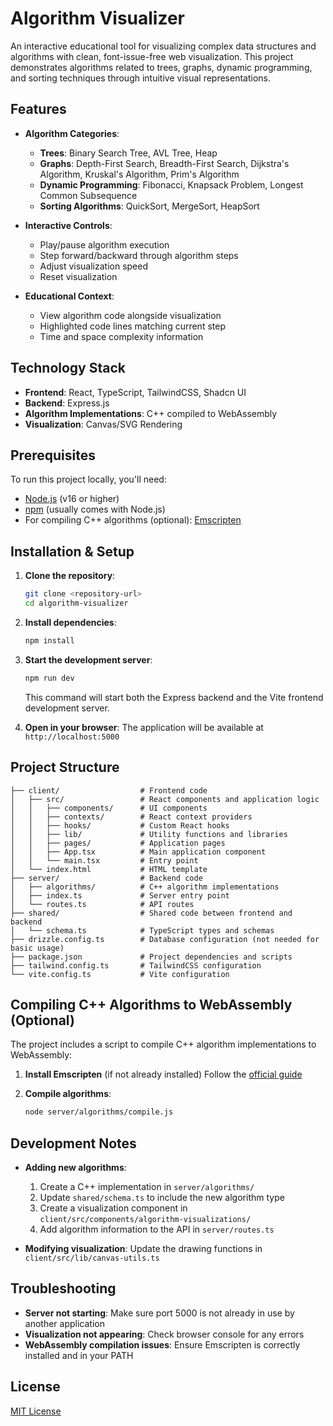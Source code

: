 # Algorithm Visualizer

An interactive educational tool for visualizing complex data structures and algorithms with clean, font-issue-free web visualization. This project demonstrates algorithms related to trees, graphs, dynamic programming, and sorting techniques through intuitive visual representations.

## Features

- **Algorithm Categories**:
  - **Trees**: Binary Search Tree, AVL Tree, Heap
  - **Graphs**: Depth-First Search, Breadth-First Search, Dijkstra's Algorithm, Kruskal's Algorithm, Prim's Algorithm
  - **Dynamic Programming**: Fibonacci, Knapsack Problem, Longest Common Subsequence
  - **Sorting Algorithms**: QuickSort, MergeSort, HeapSort

- **Interactive Controls**: 
  - Play/pause algorithm execution
  - Step forward/backward through algorithm steps
  - Adjust visualization speed
  - Reset visualization
  
- **Educational Context**:
  - View algorithm code alongside visualization
  - Highlighted code lines matching current step
  - Time and space complexity information

## Technology Stack

- **Frontend**: React, TypeScript, TailwindCSS, Shadcn UI
- **Backend**: Express.js
- **Algorithm Implementations**: C++ compiled to WebAssembly
- **Visualization**: Canvas/SVG Rendering

## Prerequisites

To run this project locally, you'll need:

- [Node.js](https://nodejs.org/) (v16 or higher)
- [npm](https://www.npmjs.com/) (usually comes with Node.js)
- For compiling C++ algorithms (optional): [Emscripten](https://emscripten.org/docs/getting_started/downloads.html)

## Installation & Setup

1. **Clone the repository**:
   ```bash
   git clone <repository-url>
   cd algorithm-visualizer
   ```

2. **Install dependencies**:
   ```bash
   npm install
   ```

3. **Start the development server**:
   ```bash
   npm run dev
   ```

   This command will start both the Express backend and the Vite frontend development server.

4. **Open in your browser**:
   The application will be available at `http://localhost:5000`

## Project Structure

```
├── client/                  # Frontend code
│   ├── src/                 # React components and application logic
│   │   ├── components/      # UI components
│   │   ├── contexts/        # React context providers
│   │   ├── hooks/           # Custom React hooks
│   │   ├── lib/             # Utility functions and libraries
│   │   ├── pages/           # Application pages
│   │   ├── App.tsx          # Main application component
│   │   └── main.tsx         # Entry point
│   └── index.html           # HTML template
├── server/                  # Backend code
│   ├── algorithms/          # C++ algorithm implementations
│   ├── index.ts             # Server entry point
│   └── routes.ts            # API routes
├── shared/                  # Shared code between frontend and backend
│   └── schema.ts            # TypeScript types and schemas
├── drizzle.config.ts        # Database configuration (not needed for basic usage)
├── package.json             # Project dependencies and scripts
├── tailwind.config.ts       # TailwindCSS configuration
└── vite.config.ts           # Vite configuration
```

## Compiling C++ Algorithms to WebAssembly (Optional)

The project includes a script to compile C++ algorithm implementations to WebAssembly:

1. **Install Emscripten** (if not already installed)
   Follow the [official guide](https://emscripten.org/docs/getting_started/downloads.html)

2. **Compile algorithms**:
   ```bash
   node server/algorithms/compile.js
   ```

## Development Notes

- **Adding new algorithms**: 
  1. Create a C++ implementation in `server/algorithms/`
  2. Update `shared/schema.ts` to include the new algorithm type
  3. Create a visualization component in `client/src/components/algorithm-visualizations/`
  4. Add algorithm information to the API in `server/routes.ts`

- **Modifying visualization**:
  Update the drawing functions in `client/src/lib/canvas-utils.ts`

## Troubleshooting

- **Server not starting**: Make sure port 5000 is not already in use by another application
- **Visualization not appearing**: Check browser console for any errors
- **WebAssembly compilation issues**: Ensure Emscripten is correctly installed and in your PATH

## License

[MIT License](LICENSE)